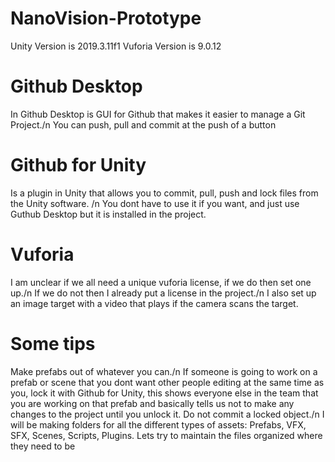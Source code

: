 # NanoVision-Prototype
 
Unity Version is 2019.3.11f1
Vuforia Version is 9.0.12

# Github Desktop
In Github Desktop is GUI for Github that makes it easier to manage a Git Project./n
You can push, pull and commit at the push of a button

# Github for Unity
Is a plugin in Unity that allows you to commit, pull, push and lock files from the Unity software. /n
You dont have to use it if you want, and just use Guthub Desktop but it is installed in the project. 

# Vuforia
I am unclear if we all need a unique vuforia license, if we do then set one up./n
If we do not then I already put a license in the project./n
I also set up an image target with a video that plays if the camera scans the target. 


# Some tips
Make prefabs out of whatever you can./n
If someone is going to work on a prefab or scene that you dont want other people editing at the same time as you, lock it with Github for Unity, this shows everyone else in the team that you are working on that prefab and basically tells us not to make any changes to the project until you unlock it. 
Do not commit a locked object./n
I will be making folders for all the different types of assets: Prefabs, VFX, SFX, Scenes, Scripts, Plugins. Lets try to maintain the files organized where they need to be

